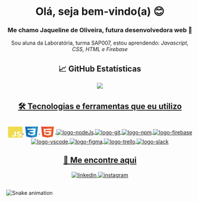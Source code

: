 <h1 align="center"> Olá, seja bem-vindo(a) 😊</h1>

<h3 align="center">Me chamo Jaqueline de Oliveira, futura desenvolvedora web 🚀</h3>


<p align="center">Sou aluna da Laboratória, turma SAP007, estou aprendendo: <i>Javascript, CSS, HTML e Firebase</i></p> 

<h2 align="center">📈 GitHub Estatísticas</h2>

<div align="center">
  <a href="https://github.com/jaquelinedeoliveira93">
  <img height="180em" src="https://github-readme-stats.vercel.app/api?username=jaquelinedeoliveira93&show_icons=true&theme=cobalt&include_all_commits=true&count_private=true"/>
<!--
  <img height="180em" src="https://github-readme-stats.vercel.app/api/top-langs/?username=jaquelinedeoliveira93&layout=compact&langs_count=7&theme=dracula"/>
-->
</div>
  
<h2 align="center">🛠 Tecnologias e ferramentas que eu utilizo</h2>
  <div align="center" style="display: inline_block"><br>
  <img align="center" alt="logo Js" height="30" width="40" src="https://raw.githubusercontent.com/devicons/devicon/master/icons/javascript/javascript-plain.svg">
  <img align="center" alt="logo-css" height="30" width="40" src="https://raw.githubusercontent.com/devicons/devicon/master/icons/css3/css3-original.svg">
  <img align="center" alt="logo-html" height="30" width="40" src="https://raw.githubusercontent.com/devicons/devicon/master/icons/html5/html5-original.svg">
    <img align="center" alt="logo-nodeJs" height="30" width="40" src="https://cdn.jsdelivr.net/gh/devicons/devicon/icons/nodejs/nodejs-original.svg">
  <img align="center" alt="logo-git" height="30" width="40" src="https://cdn.jsdelivr.net/gh/devicons/devicon/icons/git/git-original.svg">
    <img align="center" alt="logo-npm" height="30" width="40" src="https://cdn.jsdelivr.net/gh/devicons/devicon/icons/npm/npm-original-wordmark.svg">
  <img align="center" alt="logo-firebase" height="30" width="40" src="https://cdn.jsdelivr.net/gh/devicons/devicon/icons/firebase/firebase-plain-wordmark.svg">
    <img align="center" alt="logo-vscode" height="30" width="40" src="https://cdn.jsdelivr.net/gh/devicons/devicon/icons/vscode/vscode-original.svg">
  <img align="center" alt="logo-figma" height="30" width="40" src="https://cdn.jsdelivr.net/gh/devicons/devicon/icons/figma/figma-original.svg">
  <img align="center" alt="logo-trello" height="30" width="40" src="https://cdn.jsdelivr.net/gh/devicons/devicon/icons/trello/trello-plain.svg">
    <img align="center" alt="logo-slack" height="30" width="40"  src="https://cdn.jsdelivr.net/gh/devicons/devicon/icons/slack/slack-original.svg">
    
</div>
  <h2 align="center">📇 Me encontre aqui</h2>
  <div align="center">
  <a href="https://www.linkedin.com/in/jaquelinedeoliveiraa/" target="_blank">
  <img align="center" src="https://img.shields.io/badge/-jaquelinedeoliveiraa-05122A?style=flat&logo=linkedin" alt="linkedin"/>
</a>
<a href="https://www.instagram.com/jaquelinedeoliveira93/" target="_blank">
 <img align="center" src="https://img.shields.io/badge/-jaquelinedeoliveira93-05122A?style=flat&logo=instagram" alt="instagram"/>
</a>
</div> 
<br>  
  
   ![Snake animation](https://github.com/jaquelinedeoliveira93/jaquelinedeoliveira93/blob/output/github-contribution-grid-snake.svg)
